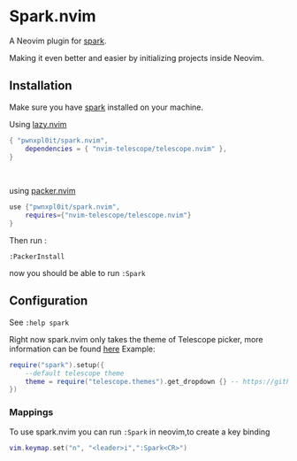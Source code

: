 # Spark.nvim
A Neovim plugin for [spark](https://github.com/pwnxpl0it/spark).

Making it even better and easier by initializing projects inside Neovim.

## Installation
Make sure you have [spark](https://github.com/pwnxpl0it/spark) installed on your machine.  <!--TODO autoinstall spark-->
<br>

Using [lazy.nvim](https://github.com/folke/lazy.nvim)

```lua
{ "pwnxpl0it/spark.nvim",
    dependencies = { "nvim-telescope/telescope.nvim" },
}
```

<br>

using [packer.nvim](https://github.com/wbthomason/packer.nvim) 

```lua
use {"pwnxpl0it/spark.nvim",
    requires={"nvim-telescope/telescope.nvim"}
}
```
Then run :
```
:PackerInstall
```

now you should be able to run `:Spark`

## Configuration
See `:help spark`

Right now spark.nvim only takes the theme of Telescope picker, more information can be found [here](https://github.com/nvim-telescope/telescope.nvim#themes) 
Example:

```lua
require("spark").setup({
    --default telescope theme
    theme = require("telescope.themes").get_dropdown {} -- https://github.com/nvim-telescope/telescope.nvim#themes 
})
```

### Mappings
To use spark.nvim you can run `:Spark` in neovim,to create a key binding 

```lua
vim.keymap.set("n", "<leader>i",":Spark<CR>")
```
